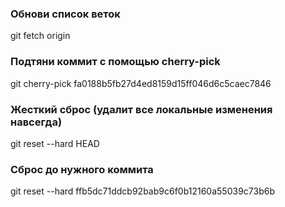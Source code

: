 ### Обнови список веток
git fetch origin

### Подтяни коммит с помощью cherry-pick
git cherry-pick fa0188b5fb27d4ed8159d15ff046d6c5caec7846


### Жесткий сброс (удалит все локальные изменения навсегда)
git reset --hard HEAD

### Сброс до нужного коммита
git reset --hard ffb5dc71ddcb92bab9c6f0b12160a55039c73b6b
